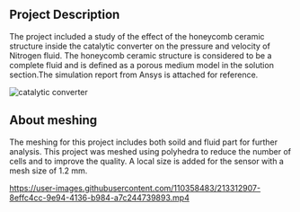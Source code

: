 ## Project Description
The project included a study of the effect of the honeycomb ceramic structure inside the catalytic converter on the 
pressure and velocity of Nitrogen fluid. The honeycomb ceramic structure is considered to be a complete fluid and is defined as a porous medium model in the solution section.The simulation report from Ansys is attached for reference.

![catalytic converter](https://user-images.githubusercontent.com/110358483/213310743-134b6482-ffe6-4b63-9a4c-3fdb7d4d28e4.jpg)


## About meshing

The meshing for this project includes both soild and fluid part for further analysis. This project was meshed using polyhedra to reduce the number of cells and to improve the quality. A local size is added for the sensor with a mesh size of 1.2 mm.

https://user-images.githubusercontent.com/110358483/213312907-8effc4cc-9e94-4136-b984-a7c244739893.mp4


